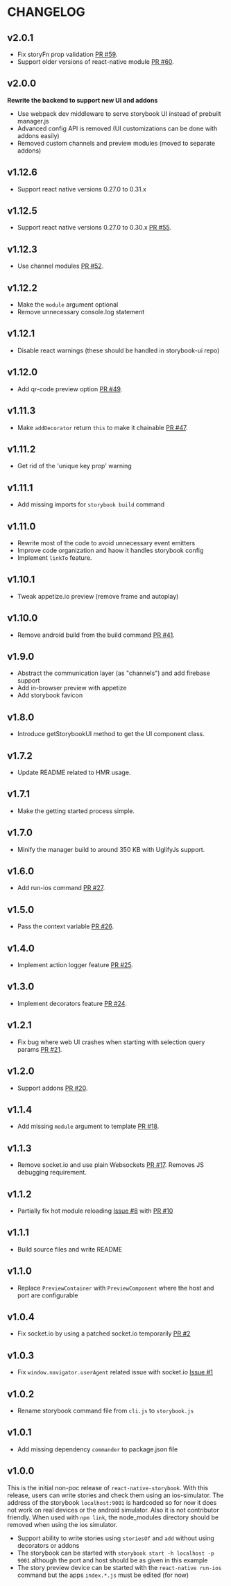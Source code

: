 # CHANGELOG

## v2.0.1

* Fix storyFn prop validation [PR #59](https://github.com/kadirahq/react-native-storybook/pull/59).
* Support older versions of react-native module [PR #60](https://github.com/kadirahq/react-native-storybook/pull/60).

## v2.0.0

**Rewrite the backend to support new UI and addons**

* Use webpack dev middleware to serve storybook UI instead of prebuilt manager.js
* Advanced config API is removed (UI customizations can be done with addons easily)
* Removed custom channels and preview modules (moved to separate addons)

## v1.12.6

* Support react native versions 0.27.0 to 0.31.x

## v1.12.5

* Support react native versions 0.27.0 to 0.30.x [PR #55](https://github.com/kadirahq/react-native-storybook/pull/55).

## v1.12.3

* Use channel modules [PR #52](https://github.com/kadirahq/react-native-storybook/pull/52).

## v1.12.2

* Make the `module` argument optional
* Remove unnecessary console.log statement

## v1.12.1

* Disable react warnings (these should be handled in storybook-ui repo)

## v1.12.0

* Add qr-code preview option [PR #49](https://github.com/kadirahq/react-native-storybook/pull/49).

## v1.11.3

* Make `addDecorator` return `this` to make it chainable [PR #47](https://github.com/kadirahq/react-native-storybook/pull/47).

## v1.11.2

* Get rid of the 'unique key prop' warning

## v1.11.1

* Add missing imports for `storybook build` command

## v1.11.0

* Rewrite most of the code to avoid unnecessary event emitters
* Improve code organization and haow it handles storybook config
* Implement `linkTo` feature.

## v1.10.1

* Tweak appetize.io preview (remove frame and autoplay)

## v1.10.0

* Remove android build from the build command [PR #41](https://github.com/kadirahq/react-native-storybook/pull/41).

## v1.9.0

* Abstract the communication layer (as "channels") and add firebase support
* Add in-browser preview with appetize
* Add storybook favicon

## v1.8.0

* Introduce getStorybookUI method to get the UI component class.

## v1.7.2

* Update README related to HMR usage.

## v1.7.1

* Make the getting started process simple.

## v1.7.0

- Minify the manager build to around 350 KB with UglifyJs support.

## v1.6.0

- Add run-ios command [PR #27](https://github.com/kadirahq/react-native-storybook/pull/27).

## v1.5.0

- Pass the context variable [PR #26](https://github.com/kadirahq/react-native-storybook/pull/26).

## v1.4.0

- Implement action logger feature [PR #25](https://github.com/kadirahq/react-native-storybook/pull/25).

## v1.3.0

- Implement decorators feature [PR #24](https://github.com/kadirahq/react-native-storybook/pull/24).

## v1.2.1

- Fix bug where web UI crashes when starting with selection query params [PR #21](https://github.com/kadirahq/react-native-storybook/pull/21).

## v1.2.0

- Support addons [PR #20](https://github.com/kadirahq/react-native-storybook/pull/20).

## v1.1.4

- Add missing `module` argument to template [PR #18](https://github.com/kadirahq/react-native-storybook/pull/18).

## v1.1.3

- Remove socket.io and use plain Websockets [PR #17](https://github.com/kadirahq/react-native-storybook/pull/17). Removes JS debugging requirement.

## v1.1.2

- Partially fix hot module reloading [Issue #8](https://github.com/kadirahq/react-native-storybook/issues/8) with [PR #10](https://github.com/kadirahq/react-native-storybook/pull/10)

## v1.1.1

- Build source files and write README

## v1.1.0

- Replace `PreviewContainer` with `PreviewComponent` where the host and port are configurable

## v1.0.4

- Fix socket.io by using a patched socket.io temporarily [PR #2](https://github.com/kadirahq/react-native-storybook/pull/2)

## v1.0.3

- Fix `window.navigator.userAgent` related issue with socket.io [Issue #1](https://github.com/kadirahq/react-native-storybook/issues/1)

## v1.0.2

- Rename storybook command file from `cli.js` to `storybook.js`

## v1.0.1

- Add missing dependency `commander` to package.json file

## v1.0.0

This is the initial non-poc release of `react-native-storybook`. With this release, users can write stories and check them using an ios-simulator. The address of the storybook `localhost:9001` is hardcoded so for now it does not work on real devices or the android simulator. Also it is not contributor friendly. When used with `npm link`, the node_modules directory should be removed when using the ios simulator.

 - Support ability to write stories using `storiesOf` and `add` without using decorators or addons
 - The storybook can be started with `storybook start -h localhost -p 9001` although the port and host should be as given in this example
 - The story preview device can be started with the `react-native run-ios` command but the apps `index.*.js` must be edited (for now)
